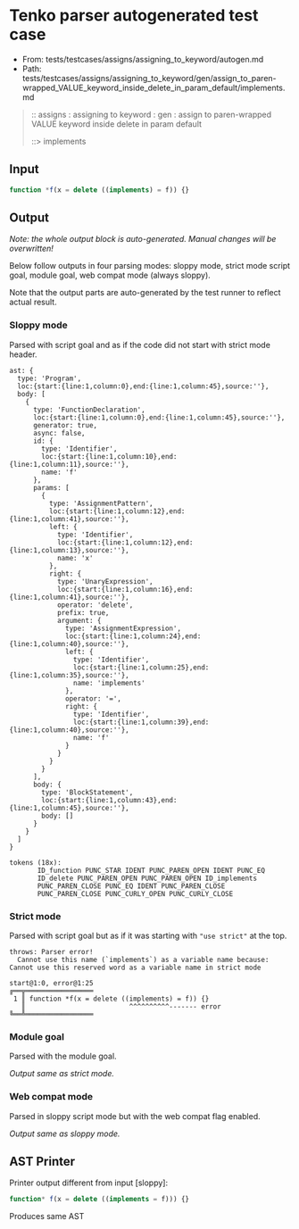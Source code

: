 # Tenko parser autogenerated test case

- From: tests/testcases/assigns/assigning_to_keyword/autogen.md
- Path: tests/testcases/assigns/assigning_to_keyword/gen/assign_to_paren-wrapped_VALUE_keyword_inside_delete_in_param_default/implements.md

> :: assigns : assigning to keyword : gen : assign to paren-wrapped VALUE keyword inside delete in param default
>
> ::> implements

## Input


`````js
function *f(x = delete ((implements) = f)) {}
`````

## Output

_Note: the whole output block is auto-generated. Manual changes will be overwritten!_

Below follow outputs in four parsing modes: sloppy mode, strict mode script goal, module goal, web compat mode (always sloppy).

Note that the output parts are auto-generated by the test runner to reflect actual result.

### Sloppy mode

Parsed with script goal and as if the code did not start with strict mode header.

`````
ast: {
  type: 'Program',
  loc:{start:{line:1,column:0},end:{line:1,column:45},source:''},
  body: [
    {
      type: 'FunctionDeclaration',
      loc:{start:{line:1,column:0},end:{line:1,column:45},source:''},
      generator: true,
      async: false,
      id: {
        type: 'Identifier',
        loc:{start:{line:1,column:10},end:{line:1,column:11},source:''},
        name: 'f'
      },
      params: [
        {
          type: 'AssignmentPattern',
          loc:{start:{line:1,column:12},end:{line:1,column:41},source:''},
          left: {
            type: 'Identifier',
            loc:{start:{line:1,column:12},end:{line:1,column:13},source:''},
            name: 'x'
          },
          right: {
            type: 'UnaryExpression',
            loc:{start:{line:1,column:16},end:{line:1,column:41},source:''},
            operator: 'delete',
            prefix: true,
            argument: {
              type: 'AssignmentExpression',
              loc:{start:{line:1,column:24},end:{line:1,column:40},source:''},
              left: {
                type: 'Identifier',
                loc:{start:{line:1,column:25},end:{line:1,column:35},source:''},
                name: 'implements'
              },
              operator: '=',
              right: {
                type: 'Identifier',
                loc:{start:{line:1,column:39},end:{line:1,column:40},source:''},
                name: 'f'
              }
            }
          }
        }
      ],
      body: {
        type: 'BlockStatement',
        loc:{start:{line:1,column:43},end:{line:1,column:45},source:''},
        body: []
      }
    }
  ]
}

tokens (18x):
       ID_function PUNC_STAR IDENT PUNC_PAREN_OPEN IDENT PUNC_EQ
       ID_delete PUNC_PAREN_OPEN PUNC_PAREN_OPEN ID_implements
       PUNC_PAREN_CLOSE PUNC_EQ IDENT PUNC_PAREN_CLOSE
       PUNC_PAREN_CLOSE PUNC_CURLY_OPEN PUNC_CURLY_CLOSE
`````

### Strict mode

Parsed with script goal but as if it was starting with `"use strict"` at the top.

`````
throws: Parser error!
  Cannot use this name (`implements`) as a variable name because: Cannot use this reserved word as a variable name in strict mode

start@1:0, error@1:25
╔══╦═════════════════
 1 ║ function *f(x = delete ((implements) = f)) {}
   ║                          ^^^^^^^^^^------- error
╚══╩═════════════════

`````


### Module goal

Parsed with the module goal.

_Output same as strict mode._

### Web compat mode

Parsed in sloppy script mode but with the web compat flag enabled.

_Output same as sloppy mode._

## AST Printer

Printer output different from input [sloppy]:

````js
function* f(x = delete ((implements = f))) {}
````

Produces same AST
